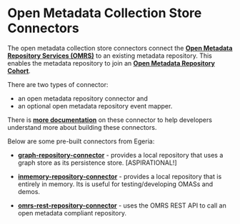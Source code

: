 <!-- SPDX-License-Identifier: Apache-2.0 -->
  
# Open Metadata Collection Store Connectors

The open metadata collection store connectors connect the
**[Open Metadata Repository Services (OMRS)](../../../../repository-services)** to
an existing metadata repository.
This enables the metadata repository to join
an **[Open Metadata Repository Cohort](../../../../repository-services/docs/open-metadata-repository-cohort.md)**.

There are two types of connector:
* an open metadata repository connector and
* an optional open metadata repository event mapper.

There is **[more documentation](docs/README.md)** on these connector to
help developers understand more about building these connectors.

Below are some pre-built connectors from Egeria:

* **[graph-repository-connector](graph-repository-connector)** -
provides a local repository that uses a graph store as its persistence store. [ASPIRATIONAL!]

* **[inmemory-repository-connector](inmemory-repository-connector)** -
provides a local repository that is entirely in memory.  Its is useful for
testing/developing OMASs and demos.

* **[omrs-rest-repository-connector](omrs-rest-repository-connector)** -
uses the OMRS REST API to call an open metadata compliant repository.